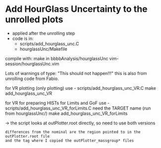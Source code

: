 # Add HourGlass Uncertainty to the unrolled plots

- applied after the unrolling step
- code is in:
    - scripts/add_hourglass_unc.C
    - hourglassUnc/Makefile

compile with: make
in bbbbAnalysis/hourglassUnc
vim-session/hourglassUnc.vim

Lots of warnings of type:
"This should not happen!!!"
this is also from unrolling code from Fabio.


for VR plotting (only plotting)
    use
    - scripts/add_hourglass_unc_VR.C
    make add_hourglass_unc_VR

for VR for preparing HISTs for Limits and GoF
    use
    - scripts/add_hourglass_unc_VR_forLimits.C
    need the TARGET name (run from hourglassUnc/)
    make add_hourglass_unc_VR_forLimits

-> the script looks at outPlotter.root directly, so need to use both versions

    differences from the nominal are the region pointed to in the outPlotter.root file
    and the tag where I copied the outPlotter_massgroup* files
